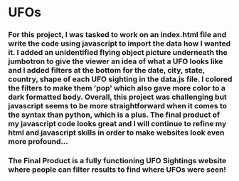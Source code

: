# UFOs
### For this project, I was tasked to work on an index.html file and write the code using javascript to import the data how I wanted it. I added an unidentified flying object picture underneath the jumbotron to give the viewer an idea of what a UFO looks like and I added filters at the bottom for the date, city, state, country, shape of each UFO sighting in the data.js file. I colored the filters to make them 'pop' which also gave more color to a dark formatted body. Overall, this project was challenging but javascript seems to be more straightforward when it comes to the syntax than python, which is a plus. The final product of my javascript code looks great and I will continue to refine my html and javascript skills in order to make websites look even more profound...

### The Final Product is a fully functioning UFO Sightings website where people can filter results to find where UFOs were seen!
